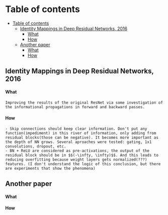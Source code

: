 # Table of contents
- [Table of contents](#table-of-contents)
  - [Identity Mappings in Deep Residual Networks, 2016 <a name="#https://arxiv.org/pdf/1603.05027.pdf"></a>](#identity-mappings-in-deep-residual-networks-2016-)
      - [What](#what)
      - [How](#how)
  - [Another paper <a name="paragraph2"></a>](#another-paper-)
      - [What](#what-1)
      - [How](#how-1)

## Identity Mappings in Deep Residual Networks, 2016 <a name="#https://arxiv.org/pdf/1603.05027.pdf"></a>

#### What
    Improving the results of the original ResNet via some investigation of the informational propagations in forward and backward passes.
#### How
    - Skip connections should keep clear information. Don't put any function(impediment) in this river of information, only adding from residual blocks(those can be negative). It becomes more important as the depth of NN grows. Several aproaches were tested: gating, 1x1 convolutions, dropout, etc.
    - BN + ReLU are considered as pre-activations, the output of the residual block should be in $$(-\infty, \infty)$$. And this leads to reducing overfitting because weight layers gets normalized(???) features. (I don't understand the logic of this conclusion, but there are experiments that show the phenomena)

## Another paper <a name="paragraph2"></a>

#### What
#### How






